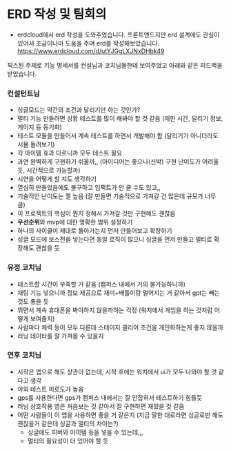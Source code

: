 # ERD 작성 및 팀회의
- erdcloud에서 erd 작성을 도와주었습니다. 프론트엔드지만 erd 설계에도 관심이 있어서 조금이나마 도움을 주며 erd를 작성해보았습니다.
https://www.erdcloud.com/d/utYJGgLXJNxDHbk49




픽스된 주제로 기능 명세서를 컨설님과 코치님들한테 보여주었고 아래와 같은 피드백을 받았습니다.

### 컨설턴트님

- 싱글모드는 약간의 조건과 달리기만 하는 것인가?
- 멀티 기능 만들려면 상황 테스트를 많이 해봐야 할 것 같음 (제한 시간, 달리기 정보, 게이지 등 동기화)
- 테스트 모듈을 만들어서 계속 테스트를 하면서 개발해야 함 (달리기가 아니더라도 시뮬 돌려보기)
- 각 아이템 효과 다르니까 모두 테스트 필요
- 과연 완벽하게 구현하기 쉬울까,, (아이디어는 좋으나(신박) 구현 난이도가 어려울 듯, 시간적으로 가능할까)
- 시연을 어떻게 할 지도 생각하기
- 열심히 만들었음에도 불구하고 임팩트가 안 클 수도 있고,,
- 기술적인 난이도는 젤 높음 (잘 만들면 기술적으로 가져갈 건 많은데 규모가 너무 큼)
- 이 프로젝트의 핵심이 뭔지 정해서 가져갈 것만 구현해도 괜찮음
- **우선순위**와 mvp에 대한 명확한 범위 설정하기
- 하나의 사이클이 제대로 돌아가는지 먼저 만들어보고 확장하기
- 싱글 모드에 보스전을 넣는다면 동일 로직이 많으니 싱글을 먼저 만들고 멀티로 확장해도 괜찮을 듯

### 유정 코치님

- 테스트할 시간이 부족할 거 같음 (캠퍼스 내에서 거의 불가능하니까)
- 채팅 기능 넣으니까 정보 제공으로 재미+배틀이랑 멀어지는 거 같아서 gpt는 빼는 것도 좋을 듯
- 뛰면서 계속 휴대폰을 봐야하지 않을까하는 걱정 (워치에서 게임을 하는 것처럼 어떻게 보여줄지)
- 사람마다 체력 등이 모두 다른데 스테이지 클리어 조건을 개인화하는게 좋지 않을까
- 러닝 데이터를 잘 가져올 수 있을지

### 연후 코치님

- 시작은 앱으로 해도 상관이 없는데, 시작 후에는 워치에서 ui가 모두 나와야 할 것 같다고 생각
- 야외 테스트 피로도가 높음
- gps를 사용한다면 gps가 캠퍼스 내에서는 잘 안잡혀서 테스트하기 힘들듯
- 러닝 상호작용 앱은 처음보는 것 같아서 잘 구현하면 재밌을 것 같음
- 어떤 사람들이 이 앱을 사용하면 좋을 거 같은지 (지금 말한 대로라면 싱글로만 해도 괜찮을거 같은데 싱글과 멀티의 차이는?)
    - 싱글에도 피버와 아이템 등을 넣을 수 있는데,,,
    - 멀티의 필요성이 더 있어야 할 듯